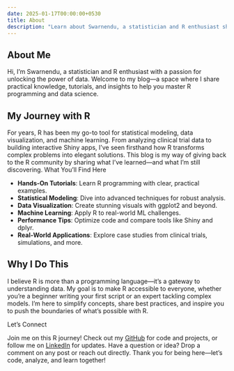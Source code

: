 ```yaml
---
date: 2025-01-17T00:00:00+0530
title: About
description: "Learn about Swarnendu, a statistician and R enthusiast sharing practical R programming tutorials, statistical modeling, and data science insights."
---
```


## About Me

Hi, I’m Swarnendu, a statistician and R enthusiast with a passion for unlocking the power of data. Welcome to my blog—a space where I share practical knowledge, tutorials, and insights to help you master R programming and data science.

## My Journey with R

For years, R has been my go-to tool for statistical modeling, data visualization, and machine learning. From analyzing clinical trial data to building interactive Shiny apps, I’ve seen firsthand how R transforms complex problems into elegant solutions. This blog is my way of giving back to the R community by sharing what I’ve learned—and what I’m still discovering.
What You’ll Find Here

- **Hands-On Tutorials**: Learn R programming with clear, practical examples.
- **Statistical Modeling**: Dive into advanced techniques for robust analysis.
- **Data Visualization**: Create stunning visuals with ggplot2 and beyond.
- **Machine Learning**: Apply R to real-world ML challenges.
- **Performance Tips**: Optimize code and compare tools like Shiny and dplyr.
- **Real-World Applications**: Explore case studies from clinical trials, simulations, and more.

## Why I Do This

I believe R is more than a programming language—it’s a gateway to understanding data. My goal is to make R accessible to everyone, whether you’re a beginner writing your first script or an expert tackling complex models. I’m here to simplify concepts, share best practices, and inspire you to push the boundaries of what’s possible with R.

Let’s Connect

Join me on this R journey! Check out my [GitHub](https://github.com/swarnendu-stat/bnns) for code and projects, or follow me on [LinkedIn](https://www.linkedin.com/in/swarnendu-stat/) for updates. Have a question or idea? Drop a comment on any post or reach out directly.
Thank you for being here—let’s code, analyze, and learn together!
